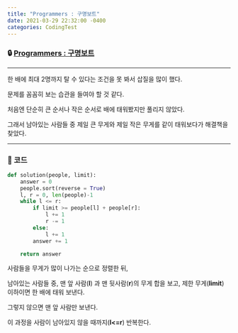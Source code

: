 ```yaml
---
title: "Programmers : 구명보트"
date: 2021-03-29 22:32:00 -0400
categories: CodingTest
---
```




### 🔒 [Programmers : 구명보트](https://programmers.co.kr/learn/courses/30/lessons/42885)

<hr>

한 배에 최대 2명까지 탈 수 있다는 조건을 못 봐서 삽질을 많이 했다.

문제를 꼼꼼히 보는 습관을 들여야 할 것 같다.

처음엔 단순히 큰 순서나 작은 순서로 배에 태워봤지만 풀리지 않았다.

그래서 남아있는 사람들 중 제일 큰 무게와 제일 작은 무게를 같이 태워보다가 해결책을 찾았다.



<hr>


### 🔑 코드

```python
def solution(people, limit):
    answer = 0
    people.sort(reverse = True)
    l, r = 0, len(people)-1
    while l <= r:
        if limit >= people[l] + people[r]:
            l += 1
            r -= 1
        else:
            l += 1
        answer += 1

    return answer
```

사람들을 무게가 많이 나가는 순으로 정렬한 뒤,

남아있는 사람들 중, 맨 앞 사람(**l**) 과 맨 뒷사람(**r**)의 무게 합을 보고, 제한 무게(**limit**) 이하이면 한 배에 태워 보낸다.

그렇지 않으면 맨 앞 사람만 보낸다.

이 과정을 사람이 남아있지 않을 때까지(**l<=r**) 반복한다.